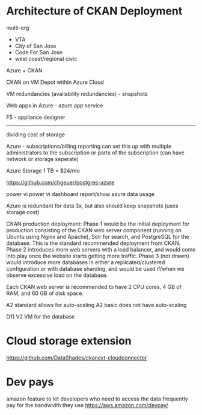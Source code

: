 # Architecture of CKAN Deployment

multi-org
- VTA
- City of San Jose
- Code For San Jose
- west coast/regional civic


Azure + CKAN

CKAN on VM Depot within Azure Cloud

VM redundancies (availability redundancies) - snapshots

Web apps in Azure - azure app service

F5 - appliance designer

-------


dividing cost of storage


Azure - subscriptions/billing reporting
can set this up with multiple administrators to the subscription or parts of the subscription (can have network or storage seperate)


Azure Storage
1 TB = $24/mo

https://github.com/chgeuer/postgres-azure




power vi 
power vi dashboard
report/show azure data usage

Azure is redundant for data 3x, but also should keep snapshots
(uses storage cost)



CKAN production deployment:
Phase 1 would be the initial deployment for production consisting of the CKAN web server component (running on Ubuntu using Nginx and Apache), Solr for search, and PostgreSQL for the database. This is the standard recommended deployment from CKAN.
Phase 2 introduces more web servers with a load balancer, and would come into play once the website starts getting more traffic.
Phase 3 (not drawn) would introduce more databases in either a replicated/clustered configuration or with database sharding, and would be used if/when we observe excessive load on the database.

Each CKAN web server is recommended to have 2 CPU cores, 4 GB of RAM, and 60 GB of disk space.



A2 standard allows for auto-scaling
A2 basic does not have auto-scaling

D11 V2 VM for the database



# Cloud storage extension
https://github.com/DataShades/ckanext-cloudconnector

# Dev pays
amazon feature to let developers who need to access the data frequently pay for the bandwidth they use
https://aws.amazon.com/devpay/



